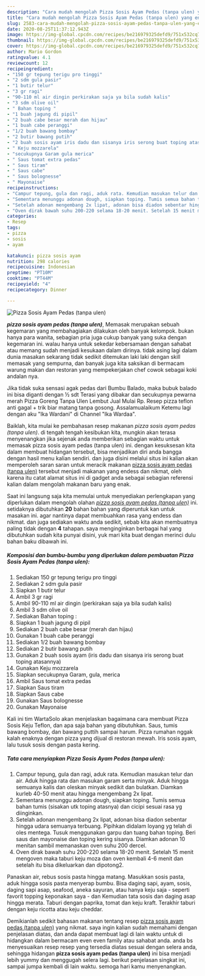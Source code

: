 ```yaml
---
description: "Cara mudah mengolah Pizza Sosis Ayam Pedas (tanpa ulen) yang enak"
title: "Cara mudah mengolah Pizza Sosis Ayam Pedas (tanpa ulen) yang enak"
slug: 2583-cara-mudah-mengolah-pizza-sosis-ayam-pedas-tanpa-ulen-yang-enak
date: 2020-08-25T11:37:12.943Z
image: https://img-global.cpcdn.com/recipes/be216979325defd9/751x532cq70/pizza-sosis-ayam-pedas-tanpa-ulen-foto-resep-utama.jpg
thumbnail: https://img-global.cpcdn.com/recipes/be216979325defd9/751x532cq70/pizza-sosis-ayam-pedas-tanpa-ulen-foto-resep-utama.jpg
cover: https://img-global.cpcdn.com/recipes/be216979325defd9/751x532cq70/pizza-sosis-ayam-pedas-tanpa-ulen-foto-resep-utama.jpg
author: Mario Gordon
ratingvalue: 4.1
reviewcount: 12
recipeingredient:
- "150 gr tepung terigu pro tinggi"
- "2 sdm gula pasir"
- "1 butir telur"
- "3 gr ragi"
- "90-110 ml air dingin perkirakan saja ya bila sudah kalis"
- "3 sdm olive oil"
- " Bahan toping "
- "1 buah jagung di pipil"
- "2 buah cabe besar merah dan hijau"
- "1 buah cabe peranggi"
- "1/2 buah bawang bombay"
- "2 butir bawang putih"
- "2 buah sosis ayam iris dadu dan sisanya iris serong buat toping atasannya"
- " Keju mozzarela"
- "secukupnya Garam gula merica"
- " Saus tomat extra pedas"
- " Saus tiram"
- " Saus cabe"
- " Saus bolognesse"
- " Mayonaise"
recipeinstructions:
- "Campur tepung, gula dan ragi, aduk rata. Kemudian masukan telur dan air. Aduk hingga rata dan masukan garam serta minyak. Aduk hingga semuanya kalis dan oleskan minyak sedikit dan bulatkan. Diamkan kurleb 40-50 menit atau hingga mengembang 2x lipat."
- "Sementara menunggu adonan dough, siapkan toping. Tumis semua bahan tumis (sisakan utk toping atasnya) dan cicipi sesuai rasa yg diinginkan."
- "Setelah adonan mengembang 2x lipat, adonan bisa diadon sebentar hingga udara semuanya terbuang. Pipihkan didalam loyang yg telah di oles mentega. Tusuk menggunakan garpu dan tuang bahan toping. Beri saus dan mayonaise dan toping kering sisanya. Diamkan adonan 10 menitan sambil memanaskan oven suhu 200 dercel."
- "Oven dirak bawah suhu 200-220 selama 18-20 menit. Setelah 15 menit mengoven maka taburi keju moza dan oven kembali 4-6 menit dan setelah itu bisa dikeluarkan dan dipotong2."
categories:
- Resep
tags:
- pizza
- sosis
- ayam

katakunci: pizza sosis ayam 
nutrition: 298 calories
recipecuisine: Indonesian
preptime: "PT10M"
cooktime: "PT44M"
recipeyield: "4"
recipecategory: Dinner

---
```



![Pizza Sosis Ayam Pedas (tanpa ulen)](https://img-global.cpcdn.com/recipes/be216979325defd9/751x532cq70/pizza-sosis-ayam-pedas-tanpa-ulen-foto-resep-utama.jpg)

<b><i>pizza sosis ayam pedas (tanpa ulen)</i></b>, Memasak merupakan sebuah kegemaran yang membahagiakan dilakukan oleh banyak kelompok. bukan hanya para wanita, sebagian pria juga cukup banyak yang suka dengan kegemaran ini. walau hanya untuk sekedar kebersamaan dengan sahabat atau memang sudah menjadi kesukaan dalam dirinya. tidak asing lagi dalam dunia masakan sekarang tidak sedikit ditemukan laki laki dengan skill memasak yang sempurna, dan banyak juga kita saksikan di bermacam warung makan dan restoran yang mempekerjakan chef cowok sebagai koki andalan nya.

Jika tidak suka sensasi agak pedas dari Bumbu Balado, maka bubuk balado ini bisa diganti dengan ½ sdt Terasi yang dibakar dan secukupnya pewarna merah Pizza Goreng Tanpa Ulen Lembut Jual Mulai Rp. Resep pizza teflon anti gagal + trik biar matang tanpa gosong. Assalamualaikum Ketemu lagi dengan aku &#34;Ika Wardani&#34; di Channel &#34;Ika Wardaa&#34;.

Baiklah, kita mulai ke pembahasan resep makanan <i>pizza sosis ayam pedas (tanpa ulen)</i>. di tengah tengah kesibukan kita, mungkin akan terasa menyenangkan jika sejenak anda memberikan sebagian waktu untuk memasak pizza sosis ayam pedas (tanpa ulen) ini. dengan kesuksesan kita dalam membuat hidangan tersebut, bisa menjadikan diri anda bangga dengan hasil menu kalian sendiri. dan juga disini melalui situs ini kalian akan memperoleh saran saran untuk meracik makanan <u>pizza sosis ayam pedas (tanpa ulen)</u> tersebut menjadi makanan yang endess dan nikmat, oleh karena itu catat alamat situs ini di gadget anda sebagai sebagian referensi kalian dalam mengolah makanan baru yang enak.


Saat ini langsung saja kita memulai untuk menyediakan perlengkapan yang diperlukan dalam mengolah olahan <u><i>pizza sosis ayam pedas (tanpa ulen)</i></u> ini. setidaknya dibutuhkan <b>20</b> bahan bahan yang diperuntuk kan untuk masakan ini. agar nantinya dapat membuahkan rasa yang endess dan nikmat. dan juga sediakan waktu anda sedikit, sebab kita akan membuatnya paling tidak dengan <b>4</b> tahapan. saya menginginkan berbagai hal yang dibutuhkan sudah kita punyai disini, yuk mari kita buat dengan merinci dulu bahan baku dibawah ini.

<!--inarticleads1-->

##### Komposisi dan bumbu-bumbu yang diperlukan dalam pembuatan Pizza Sosis Ayam Pedas (tanpa ulen):

1. Sediakan 150 gr tepung terigu pro tinggi
1. Sediakan 2 sdm gula pasir
1. Siapkan 1 butir telur
1. Ambil 3 gr ragi
1. Ambil 90-110 ml air dingin (perkirakan saja ya bila sudah kalis)
1. Ambil 3 sdm olive oil
1. Sediakan  Bahan toping :
1. Siapkan 1 buah jagung di pipil
1. Sediakan 2 buah cabe besar (merah dan hijau)
1. Gunakan 1 buah cabe peranggi
1. Sediakan 1/2 buah bawang bombay
1. Sediakan 2 butir bawang putih
1. Gunakan 2 buah sosis ayam (iris dadu dan sisanya iris serong buat toping atasannya)
1. Gunakan  Keju mozzarela
1. Siapkan secukupnya Garam, gula, merica
1. Ambil  Saus tomat extra pedas
1. Siapkan  Saus tiram
1. Siapkan  Saus cabe
1. Gunakan  Saus bolognesse
1. Gunakan  Mayonaise


Kali ini tim WartaSolo akan menjelaskan bagaimana cara membuat Pizza Sosis Keju Teflon, dan apa saja bahan yang dibutuhkan. Saus, tumis bawang bombay, dan bawang puttih sampai harum. Pizza rumahan nggak kalah enaknya dengan pizza yang dijual di restoran mewah. Iris sosis ayam, lalu tusuk sosis dengan pasta kering. 

<!--inarticleads2-->

##### Tata cara menyiapkan Pizza Sosis Ayam Pedas (tanpa ulen):

1. Campur tepung, gula dan ragi, aduk rata. Kemudian masukan telur dan air. Aduk hingga rata dan masukan garam serta minyak. Aduk hingga semuanya kalis dan oleskan minyak sedikit dan bulatkan. Diamkan kurleb 40-50 menit atau hingga mengembang 2x lipat.
1. Sementara menunggu adonan dough, siapkan toping. Tumis semua bahan tumis (sisakan utk toping atasnya) dan cicipi sesuai rasa yg diinginkan.
1. Setelah adonan mengembang 2x lipat, adonan bisa diadon sebentar hingga udara semuanya terbuang. Pipihkan didalam loyang yg telah di oles mentega. Tusuk menggunakan garpu dan tuang bahan toping. Beri saus dan mayonaise dan toping kering sisanya. Diamkan adonan 10 menitan sambil memanaskan oven suhu 200 dercel.
1. Oven dirak bawah suhu 200-220 selama 18-20 menit. Setelah 15 menit mengoven maka taburi keju moza dan oven kembali 4-6 menit dan setelah itu bisa dikeluarkan dan dipotong2.


Panaskan air, rebus sosis pasta hingga matang. Masukkan sosis pasta, aduk hingga sosis pasta menyerap bumbu. Bisa daging sapi, ayam, sosis, daging sapi asap, seafood, aneka sayuran, atau hanya keju saja - seperti favorit topping keponakan saya - dan Kemudian tata sosis dan daging asap hingga merata. Taburi dengan paprika, tomat dan keju kraft. Terakhir taburi dengan keju ricotta atau keju cheddar. 

Demikianlah sedikit bahasan makanan tentang resep <u>pizza sosis ayam pedas (tanpa ulen)</u> yang nikmat. saya ingin kalian sudah memahami dengan penjelasan diatas, dan anda dapat membuat lagi di lain waktu untuk di hidangkan dalam bermacam even even family atau sahabat anda. anda bs menyesuaikan resep resep yang tersedia diatas sesuai dengan selera anda, sehingga hidangan <b>pizza sosis ayam pedas (tanpa ulen)</b> ini bisa menjadi lebih yummy dan menggugah selera lagi. berikut penjelasan singkat ini, sampai jumpa kembali di lain waktu. semoga hari kamu menyenangkan.
